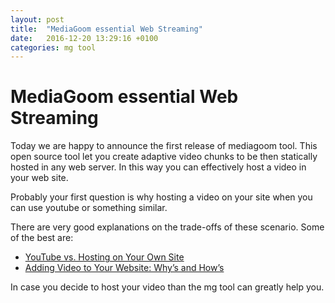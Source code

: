 ```yaml
---
layout: post
title:  "MediaGoom essential Web Streaming"
date:   2016-12-20 13:29:16 +0100
categories: mg tool
---
```

# MediaGoom essential Web Streaming

Today we are happy to announce the first release of mediagoom tool.
This open source tool let you create adaptive video chunks to be then statically hosted in any web server.
In this way you can effectively host a video in your web site.

Probably your first question is why hosting a video on your site when you can use youtube or something similar.

There are very good explanations on the trade-offs of these scenario.
Some of the best are:

 * [YouTube vs. Hosting on Your Own Site]( https://blogs.adobe.com/digitalmarketing/web-experience/youtube-vs-hosting-site/)
 * [Adding Video to Your Website: Why’s and How’s]( http://line25.com/articles/adding-video-to-your-website-whys-and-hows)

In case you decide to host your video than the mg tool can greatly help you.





